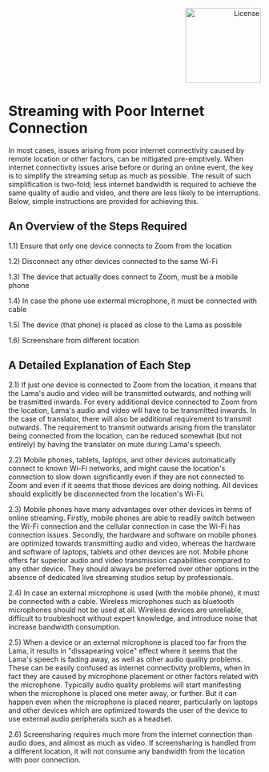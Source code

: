<p align="right">
  
  <a href="https://mirrors.creativecommons.org/presskit/buttons/88x31/png/by-sa.png">
    <img width=150px src="https://upload.wikimedia.org/wikipedia/commons/thumb/1/12/Cc-by-nc-sa_icon.svg/1280px-Cc-by-nc-sa_icon.svg.png" alt="License">
  </a>
</p>

# Streaming with Poor Internet Connection

In most cases, issues arising from poor internet connectivity caused by remote location or other factors, can be mitigated pre-emptively. When internet connectivity issues arise before or during an online event, the key is to simplify the streaming setup as much as possible. The result of such simplification is two-fold; less internet bandwidth is required to achieve the same quality of audio and video, and there are less likely to be interruptions. Below, simple instructions are provided for achieving this. 

## An Overview of the Steps Required

1.1) Ensure that only one device connects to Zoom from the location

1.2) Disconnect any other devices connected to the same Wi-Fi 

1.3) The device that actually does connect to Zoom, must be a mobile phone

1.4) In case the phone use extermal microphone, it must be connected with cable

1.5) The device (that phone) is placed as close to the Lama as possible

1.6) Screenshare from different location

## A Detailed Explanation of Each Step

2.1) If just one device is connected to Zoom from the location, it means that the Lama's audio and video will be transmitted outwards, and nothing will be trasmitted inwards. For every additional device connected to Zoom from the location, Lama's audio and video will have to be transmitted inwards. In the case of translator, there will also be additional requirement to transmit outwards. The requirement to transmit outwards arising from the translator being connected from the location, can be reduced somewhat (but not entirely) by having the translator on mute during Lama's speech.

2.2) Mobile phones, tablets, laptops, and other devices automatically connect to known Wi-Fi networks, and might cause the location's connection to slow down significantly even if they are not connected to Zoom and even if it seems that those devices are doing nothing. All devices should explicitly be disconnected from the location's Wi-Fi.

2.3) Mobile phones have many advantages over other devices in terms of online streaming. Firstly, mobile phones are able to readily switch between the Wi-Fi connection and the cellular connection in case the Wi-Fi has connection issues. Secondly, the hardware and software on mobile phones are optimized towards transmitting audio and video, whereas the hardware and software of laptops, tablets and other devices are not. Mobile phone offers far superior audio and video transmission capabilities compared to any other device. They should always be preferred over other options in the absence of dedicated live streaming studios setup by professionals.

2.4) In case an external microphone is used (with the mobile phone), it must be connected with a cable. Wireless microphones such as bluetooth microphones should not be used at all. Wireless devices are unreliable, difficult to troubleshoot without expert knowledge, and introduce noise that increase bandwidth consumption.

2.5) When a device or an external microphone is placed too far from the Lama, it results in "dissapearing voice" effect where it seems that the Lama's speech is fading away, as well as other audio quality problems. These can be easily confused as internet connectivity problems, when in fact they are caused by microphone placement or other factors related with the microphone. Typically audio quality problems will start manifesting when the microphone is placed one meter away, or further. But it can happen even when the microphone is placed nearer, particularly on laptops and other devices which are optimized towards the user of the device to use external audio peripherals such as a headset.

2.6) Screensharing requires much more from the internet connection than audio does, and almost as much as video. If screensharing is handled from a different location, it will not consume any bandwidth from the location with poor connection. 
